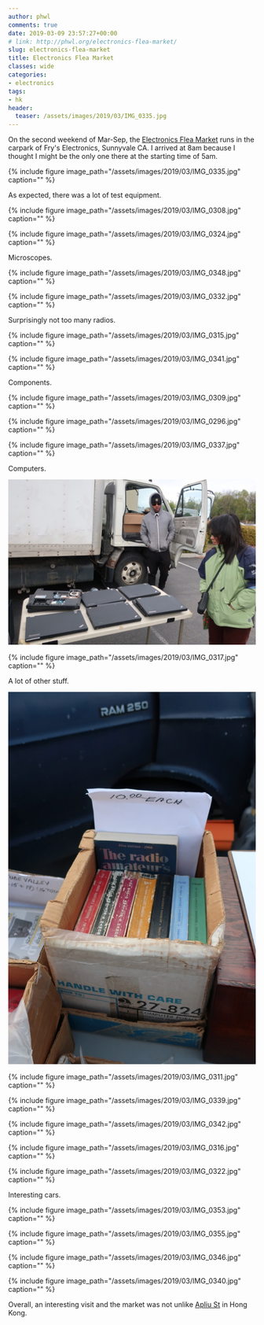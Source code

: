 ```yaml
---
author: phwl
comments: true
date: 2019-03-09 23:57:27+00:00
# link: http://phwl.org/electronics-flea-market/
slug: electronics-flea-market
title: Electronics Flea Market
classes: wide
categories:
- electronics
tags:
- hk
header:
  teaser: /assets/images/2019/03/IMG_0335.jpg
---
```





On the second weekend of Mar-Sep, the [Electronics Flea Market](https://www.electronicsfleamarket.com/) runs in the carpark of Fry's Electronics, Sunnyvale CA. I arrived at 8am because I thought I might be the only one there at the starting time of 5am.





{% include figure image_path="/assets/images/2019/03/IMG_0335.jpg" caption="" %}



<!-- more -->





As expected, there was a lot of test equipment.





{% include figure image_path="/assets/images/2019/03/IMG_0308.jpg" caption="" %}



{% include figure image_path="/assets/images/2019/03/IMG_0324.jpg" caption="" %}





Microscopes.





{% include figure image_path="/assets/images/2019/03/IMG_0348.jpg" caption="" %}



{% include figure image_path="/assets/images/2019/03/IMG_0332.jpg" caption="" %}





Surprisingly not too many radios.





{% include figure image_path="/assets/images/2019/03/IMG_0315.jpg" caption="" %}



{% include figure image_path="/assets/images/2019/03/IMG_0341.jpg" caption="" %}





Components.





{% include figure image_path="/assets/images/2019/03/IMG_0309.jpg" caption="" %}



{% include figure image_path="/assets/images/2019/03/IMG_0296.jpg" caption="" %}



{% include figure image_path="/assets/images/2019/03/IMG_0337.jpg" caption="" %}





Computers.





![](/assets/images/2019/03/IMG_0301.jpg)



{% include figure image_path="/assets/images/2019/03/IMG_0317.jpg" caption="" %}





A lot of other stuff.





![](/assets/images/2019/03/IMG_0338-1.jpg)



{% include figure image_path="/assets/images/2019/03/IMG_0311.jpg" caption="" %}



{% include figure image_path="/assets/images/2019/03/IMG_0339.jpg" caption="" %}



{% include figure image_path="/assets/images/2019/03/IMG_0342.jpg" caption="" %}



{% include figure image_path="/assets/images/2019/03/IMG_0316.jpg" caption="" %}



{% include figure image_path="/assets/images/2019/03/IMG_0322.jpg" caption="" %}





Interesting cars.





{% include figure image_path="/assets/images/2019/03/IMG_0353.jpg" caption="" %}



{% include figure image_path="/assets/images/2019/03/IMG_0355.jpg" caption="" %}



{% include figure image_path="/assets/images/2019/03/IMG_0346.jpg" caption="" %}



{% include figure image_path="/assets/images/2019/03/IMG_0340.jpg" caption="" %}





Overall, an interesting visit and the market was not unlike [Apliu St](http://www.discoverhongkong.com/us/shop/where-to-shop/street-markets-and-shopping-streets/apliu-street-flea-market.jsp) in Hong Kong.




